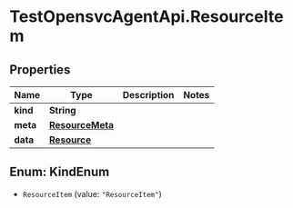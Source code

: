 # TestOpensvcAgentApi.ResourceItem

## Properties

Name | Type | Description | Notes
------------ | ------------- | ------------- | -------------
**kind** | **String** |  | 
**meta** | [**ResourceMeta**](ResourceMeta.md) |  | 
**data** | [**Resource**](Resource.md) |  | 



## Enum: KindEnum


* `ResourceItem` (value: `"ResourceItem"`)




